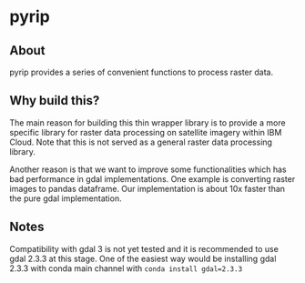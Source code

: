 # pyrip

## About
pyrip provides a series of convenient functions to process raster data.

## Why build this?

The main reason for building this thin wrapper library is to provide a more specific library for raster data processing
on satellite imagery within IBM Cloud. Note that this is not served as a general raster data processing library.

Another reason is that we want to improve some functionalities which has bad performance in gdal implementations. One
example is converting raster images to pandas dataframe. Our implementation is about 10x faster than the pure gdal
implementation. 

## Notes

Compatibility with gdal 3 is not yet tested and it is recommended to use gdal 2.3.3 at this stage. One of the easiest
way would be installing gdal 2.3.3 with conda main channel with `conda install gdal=2.3.3`